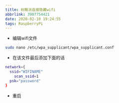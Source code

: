 ```yaml
---
title: 树莓派连接隐藏wifi
abbrlink: 3907754421
date: 2020-02-10 19:24:55
tags: RaspberryPi
---
```

- 编辑wifi文件
```bash
sudo nano /etc/wpa_supplicant/wpa_supplicant.conf
```
- 在该文件最后添加下面的话
```bash
network={
  ssid="WIFINAME"
    scan_ssid=1
  psk="password"
}
```
- 重启
